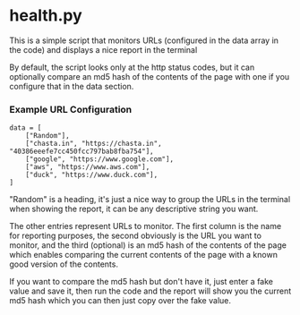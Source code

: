 # health.py

This is a simple script that monitors URLs (configured in the data array in the code) and displays a nice report in the terminal

By default, the script looks only at the http status codes, but it can optionally compare an md5 hash of the contents of the page with one if you configure that in the data section. 

### Example URL Configuration

```
data = [
    ["Random"],
    ["chasta.in", "https://chasta.in", "40386eeefe7cc450fcc797bab8fba754"],
    ["google", "https://www.google.com"],
    ["aws", "https://www.aws.com"],
    ["duck", "https://www.duck.com"],
]
```

"Random" is a heading, it's just a nice way to group the URLs in the terminal when showing the report, it can be any descriptive string you want.

The other entries represent URLs to monitor. The first column is the name for reporting purposes, the second obviously is the URL you want to monitor, and the third (optional) is an md5 hash of the contents of the page which enables comparing the current contents of the page with a known good version of the contents.

If you want to compare the md5 hash but don't have it, just enter a fake value and save it, then run the code and the report will show you the current md5 hash which you can then just copy over the fake value.

